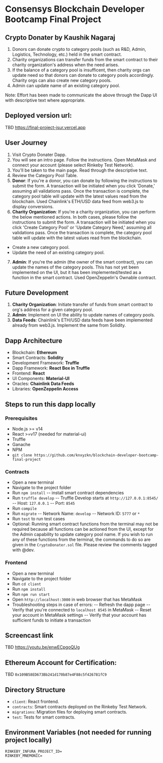 # Consensys Blockchain Developer Bootcamp Final Project

## Crypto Donater by Kaushik Nagaraj

1. Donors can donate crypto to category pools (such as R&D, Admin, Logistics, Technology, etc.) held in the smart contract.
2. Charity organizations can transfer funds from the smart contract to their charity organization's address when the need arises.
3. If the balance of a category pool is insufficent, then charity orgs can update need so that donors can donate to category pools accordingly. Charity orgs can also create new category pools.
4. Admin can update name of an existing category pool.

Note: Effort has been made to communicate the above through the Dapp UI with descriptive text where appropriate.

## Deployed version url:

TBD https://final-project-jsur.vercel.app

## User Journey

1. Visit Crypto Donater Dapp.
2. You will see an intro page. Follow the instructions. Open MetaMask and connect your account (please select Rinkeby Test Network).
3. You'll be taken to the main page. Read through the descriptive text.
4. Review the Category Pool Table.
5. **Donor**: If you're a donor, you can donate by following the instructions to submit the form. A transaction will be initiated when you click 'Donate,' assuming all validations pass. Once the transaction is complete, the category pool table will update with the latest values read from the blockchain. Used Chainlink's ETH/USD data feed from web3.js to display conversions.
6. **Charity Organization**: If you're a charity organization, you can perform the below mentioned actions. In both cases, please follow the instructions to submit the form. A transaction will be initiated when you click 'Create Category Pool' or 'Update Category Need,' assuming all validations pass. Once the transaction is complete, the category pool table will update with the latest values read from the blockchain.
- Create a new category pool.
- Update the need of an existing category pool.
7. **Admin**: If you're the admin (the owner of the smart contract), you can update the names of the category pools. This has not yet been implemented on the UI, but it has been implemented/tested as a function in the smart contract. Used OpenZeppelin's Ownable contract.

## Future Development

1. **Charity Organization**: Initiate transfer of funds from smart contract to org's address for a given category pool.
2. **Admin**: Implement on UI the ability to update names of category pools.
3. **Data Feeds**: Chainlink's ETH/USD data feeds have been implemented already from web3.js. Implement the same from Solidity.

## Dapp Architecture

- Blockchain: **Ethereum**
- Smart Contracts: **Solidity**
- Development Framework: **Truffle**
- Dapp Framework: **React Box in Truffle**
- Frontend: **React**
- UI Components: **Material-UI**
- Oracles: **Chainlink Data Feeds**
- Libraries: **OpenZeppelin Access**


## Steps to run this dapp locally

### Prerequisites

- Node.js >= v14
- React >=v17 (needed for material-ui)
- Truffle
- Ganache
- NPM
- `git clone https://github.com/knxyzkn/blockchain-developer-bootcamp-final-project`

### Contracts

- Open a new terminal
- Navigate to the project folder
- Run `npm install`
-- install smart contract dependencies
- Run `truffle develop`
-- Truffle Develop starts at `http://127.0.0.1:8545/`
-- Host: `127.0.0.1`
-- Port: `8545`
- Run `compile`
- Run `migrate`
-- Network Name: `develop`
-- Network ID: `5777` or `*`
- Run `test` to run test cases
- Optional: Running smart contract functions from the terminal may not be required because all functions can be actioned from the UI, except for the Admin capability to update category pool name. If you wish to run any of these functions from the terminal, the commands to do so are given in the `CryptoDonater.sol` file. Please review the comments tagged with @dev.

### Frontend

- Open a new terminal
- Navigate to the project folder
- Run `cd client`
- Run `npm install`
- Run `npm run start`
- Open `http://localhost:3000` in web browser that has MetaMask
- Troubleshooting steps in case of errors:
-- Refresh the dapp page
-- Verify that you're connected to `localhost 8545` in MetaMask
-- Reset your account in MetaMask settings
-- Verify that your account has sufficient funds to initiate a transaction

## Screencast link

TBD https://youtu.be/enwECpgoQUg

## Ethereum Account for Certification:

TBD `0x109B58ED673Bb241d170b87e4F88c5f426781fC9`

## Directory Structure

- `client`: React frontend.
- `contracts`: Smart contracts deployed on the Rinkeby Test Network.
- `migrations`: Migration files for deploying smart contracts.
- `test`: Tests for smart contracts.

## Environment Variables (not needed for running project locally)

```
RINKEBY_INFURA_PROJECT_ID=
RINKEBY_MNEMONIC=
```
